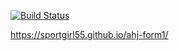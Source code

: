 [![Build Status](https://travis-ci.org/Sportgirl55/ahj-form1.svg?branch=master)](https://travis-ci.org/Sportgirl55/ahj-form1)

https://sportgirl55.github.io/ahj-form1/

